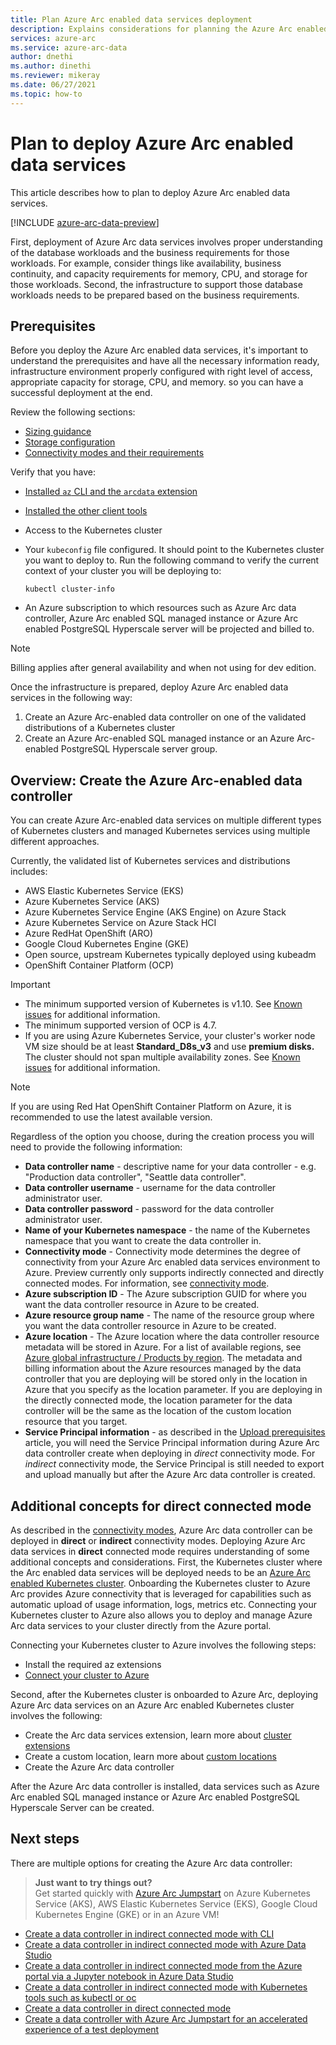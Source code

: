 ```yaml
---
title: Plan Azure Arc enabled data services deployment 
description: Explains considerations for planning the Azure Arc enabled data services deployment
services: azure-arc
ms.service: azure-arc-data
author: dnethi
ms.author: dinethi
ms.reviewer: mikeray
ms.date: 06/27/2021
ms.topic: how-to
---
```

# Plan to deploy Azure Arc enabled data services

This article describes how to plan to deploy Azure Arc enabled data services.

[!INCLUDE [azure-arc-data-preview](../../../includes/azure-arc-data-preview.md)]

First, deployment of Azure Arc data services involves proper understanding of the database workloads and the business requirements for those workloads. For example, consider things like availability, business continuity, and capacity requirements for memory, CPU, and storage for those workloads. Second, the infrastructure to support those database workloads needs to be prepared based on the business requirements. 

## Prerequisites

Before you deploy the Azure Arc enabled data services, it's important to understand the prerequisites and have all the necessary information ready, infrastructure environment properly configured with right level of access, appropriate capacity for storage, CPU, and memory. so you can have a successful deployment at the end.

Review the following sections:
- [Sizing guidance](sizing-guidance.md)
- [Storage configuration](storage-configuration.md)
- [Connectivity modes and their requirements](connectivity.md)

Verify that you have:
- [Installed `az` CLI and the `arcdata` extension](install-arcdata-extension.md)
- [Installed the other client tools](install-client-tools.md) 
- Access to the Kubernetes cluster
- Your `kubeconfig` file configured. It should point to the Kubernetes cluster you want to deploy to. Run the following command to verify the current context of your cluster you will be deploying to:

   ```console
   kubectl cluster-info
   ``` 
- An Azure subscription to which resources such as Azure Arc data controller, Azure Arc enabled SQL managed instance or Azure Arc enabled PostgreSQL Hyperscale server will be projected and billed to. 


> [!NOTE]
> Billing applies after general availability and when not using for dev edition.

Once the infrastructure is prepared, deploy Azure Arc enabled data services in the following way:
1. Create an Azure Arc-enabled data controller on one of the validated distributions of a Kubernetes cluster
1. Create an Azure Arc-enabled SQL managed instance or an Azure Arc-enabled PostgreSQL Hyperscale server group.

## Overview: Create the Azure Arc-enabled data controller

You can create Azure Arc-enabled data services on multiple different types of Kubernetes clusters and managed Kubernetes services using multiple different approaches.

Currently, the validated list of Kubernetes services and distributions includes:

- AWS Elastic Kubernetes Service (EKS)
- Azure Kubernetes Service (AKS)
- Azure Kubernetes Service Engine (AKS Engine) on Azure Stack
- Azure Kubernetes Service on Azure Stack HCI
- Azure RedHat OpenShift (ARO)
- Google Cloud Kubernetes Engine (GKE)
- Open source, upstream Kubernetes typically deployed using kubeadm
- OpenShift Container Platform (OCP)

> [!IMPORTANT]
> * The minimum supported version of Kubernetes is v1.10. See [Known issues](./release-notes.md#known-issues) for additional information. 
> * The minimum supported version of OCP is 4.7.
> * If you are using Azure Kubernetes Service, your cluster's worker node VM size should be at least **Standard_D8s_v3** and use **premium disks.** The cluster should not span multiple availability zones. See [Known issues](./release-notes.md#known-issues) for additional information. 


> [!NOTE]
> If you are using Red Hat OpenShift Container Platform on Azure, it is recommended to use the latest available version.

Regardless of the option you choose, during the creation process you will need to provide the following information:

- **Data controller name** - descriptive name for your data controller - e.g. "Production data controller", "Seattle data controller".
- **Data controller username** - username for the data controller administrator user.
- **Data controller password** - password for the data controller administrator user.
- **Name of your Kubernetes namespace** - the name of the Kubernetes namespace that you want to create the data controller in.
- **Connectivity mode** - Connectivity mode determines the degree of connectivity from your Azure Arc enabled data services environment to Azure. Preview currently only supports indirectly connected and directly connected modes.  For information, see [connectivity mode](./connectivity.md). 
- **Azure subscription ID** - The Azure subscription GUID for where you want the data controller resource in Azure to be created.
- **Azure resource group name** - The name of the resource group where you want the data controller resource in Azure to be created.
- **Azure location** - The Azure location where the data controller resource metadata will be stored in Azure. For a list of available regions, see [Azure global infrastructure / Products by region](https://azure.microsoft.com/global-infrastructure/services/?products=azure-arc). The metadata and billing information about the Azure resources managed by the data controller that you are deploying will be stored only in the location in Azure that you specify as the location parameter. If you are deploying in the directly connected mode, the location parameter for the data controller will be the same as the location of the custom location resource that you target.
- **Service Principal information** - as described in the [Upload prerequisites](upload-metrics-and-logs-to-azure-monitor.md) article, you will need the Service Principal information during Azure Arc data controller create when deploying in *direct* connectivity mode. For *indirect* connectivity mode, the Service Principal is still needed to export and upload manually but after the Azure Arc data controller is created.

## Additional concepts for direct connected mode

As described in the [connectivity modes](./connectivity.md), Azure Arc data controller can be deployed in **direct** or **indirect** connectivity modes. Deploying Azure Arc data services in **direct** connected mode requires understanding of some additional concepts and considerations. 
First, the Kubernetes cluster where the Arc enabled data services will be deployed needs to be an [Azure Arc enabled Kubernetes cluster](../kubernetes/overview.md). Onboarding the Kubernetes cluster to Azure Arc provides Azure connectivity that is leveraged for capabilities such as automatic upload of usage information, logs, metrics etc. Connecting your Kubernetes cluster to Azure also allows you to deploy and manage Azure Arc data services to your cluster directly from the Azure portal. 

Connecting your Kubernetes cluster to Azure involves the following steps:
- Install the required az extensions
- [Connect your cluster to Azure](../kubernetes/quickstart-connect-cluster.md)

Second, after the Kubernetes cluster is onboarded to Azure Arc, deploying Azure Arc data services on an Azure Arc enabled Kubernetes cluster involves the following:
- Create the Arc data services extension, learn more about [cluster extensions](../kubernetes/conceptual-extensions.md) 
- Create a custom location, learn more about [custom locations](../kubernetes/conceptual-custom-locations.md)
- Create the Azure Arc data controller

After the Azure Arc data controller is installed, data services such as Azure Arc enabled SQL managed instance or Azure Arc enabled PostgreSQL Hyperscale Server can be created.


## Next steps

There are multiple options for creating the Azure Arc data controller:

> **Just want to try things out?**  
> Get started quickly with [Azure Arc Jumpstart](https://azurearcjumpstart.io/azure_arc_jumpstart/azure_arc_data/) on Azure Kubernetes Service (AKS), AWS Elastic Kubernetes Service (EKS), Google Cloud Kubernetes Engine (GKE) or in an Azure VM!
> 
- [Create a data controller in indirect connected mode with CLI](create-data-controller-using-cli.md)
- [Create a data controller in indirect connected mode with Azure Data Studio](create-data-controller-azure-data-studio.md)
- [Create a data controller in indirect connected mode from the Azure portal via a Jupyter notebook in Azure Data Studio](create-data-controller-resource-in-azure-portal.md)
- [Create a data controller in indirect connected mode with Kubernetes tools such as kubectl or oc](create-data-controller-using-kubernetes-native-tools.md)
- [Create a data controller in direct connected mode](deploy-data-controller-direct-mode-prerequisites.md)
- [Create a data controller with Azure Arc Jumpstart for an accelerated experience of a test deployment](https://azurearcjumpstart.io/azure_arc_jumpstart/azure_arc_data/)
